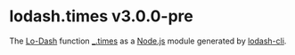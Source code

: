 # lodash.times v3.0.0-pre

The [Lo-Dash](https://lodash.com/) function [_.times](http://lodash.com/docs#times) as a [Node.js](http://nodejs.org/) module generated by [lodash-cli](https://www.npmjs.com/package/lodash-cli).
